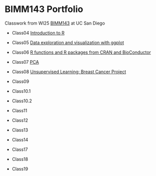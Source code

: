  # BIMM143 Portfolio
Classwork from WI25 [BIMM143](https://github.com/XinyuW123/BIMM143_github.git) at UC San Diego

- Class04 [Introduction to R](https://htmlpreview.github.io/?https://raw.githubusercontent.com/XinyuW123/BIMM143_github/refs/heads/main/Class4Work/class-4.html)

- Class05 [Data exploration and visualization with ggplot](https://htmlpreview.github.io/?https://raw.githubusercontent.com/XinyuW123/BIMM143_github/refs/heads/main/Class5Work/Class05.html)

- Class06 [R functions and R packages from CRAN and BioConductor](https://htmlpreview.github.io/?https://raw.githubusercontent.com/XinyuW123/BIMM143_github/refs/heads/main/Class6Work/Class6%20HW.html)

- Class07 [PCA](https://htmlpreview.github.io/?https://raw.githubusercontent.com/XinyuW123/BIMM143_github/refs/heads/main/Class7Work/Class7Lab.html)

- Class08 [Unsupervised Learning: Breast Cancer Project](https://htmlpreview.github.io/?https://raw.githubusercontent.com/XinyuW123/BIMM143_github/refs/heads/main/Class8Work/Class8Lab.html)

- Class09 [](https://htmlpreview.github.io/?https://raw.githubusercontent.com/XinyuW123/BIMM143_github/refs/heads/main/Class9Work/Class9Lab.html)

- Class10.1 [](https://htmlpreview.github.io/?https://raw.githubusercontent.com/XinyuW123/BIMM143_github/refs/heads/main/Class10Work/Class10Lab.html)
- Class10.2 [](https://htmlpreview.github.io/?https://raw.githubusercontent.com/XinyuW123/BIMM143_github/refs/heads/main/Class10Work/Class10.2Lab.html)

- Class11 [](https://htmlpreview.github.io/?https://raw.githubusercontent.com/XinyuW123/BIMM143_github/refs/heads/main/Class11Work/AlphaFold%20Analysis%20for%20%22find%20a%20gene%22.html)

- Class12 [](https://htmlpreview.github.io/?)

- Class13 [](https://htmlpreview.github.io/?)

- Class14 [](https://htmlpreview.github.io/?)


- Class17 [](https://htmlpreview.github.io/?)

- Class18 [](https://htmlpreview.github.io/?)

- Class19 [](https://htmlpreview.github.io/?)
